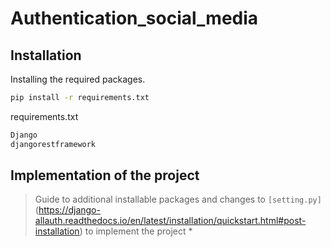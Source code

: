 # Authentication_social_media

## Installation

Installing the required packages.

```bash
pip install -r requirements.txt
```

requirements.txt
```bash
Django
djangorestframework
```

## Implementation of the project

> Guide to additional installable packages and changes to `[setting.py]`(https://django-allauth.readthedocs.io/en/latest/installation/quickstart.html#post-installation) to implement the project
> * 